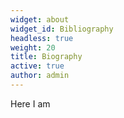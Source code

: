 ```yaml
---
widget: about
widget_id: Bibliography
headless: true
weight: 20
title: Biography
active: true
author: admin
---
```

Here I am
